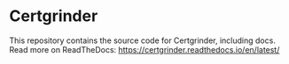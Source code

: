 # Certgrinder

This repository contains the source code for Certgrinder, including docs. Read more on ReadTheDocs: https://certgrinder.readthedocs.io/en/latest/

